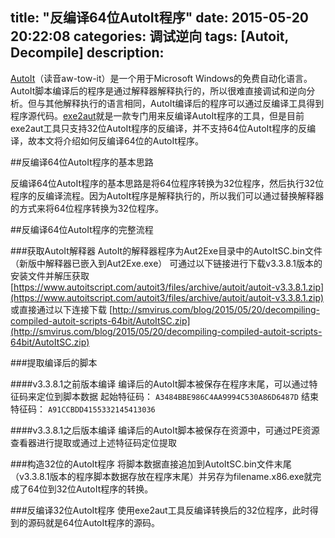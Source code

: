 title: "反编译64位AutoIt程序"
date: 2015-05-20 20:22:08
categories: 调试逆向
tags: [Autoit, Decompile]
description:
---
[AutoIt](https://www.autoitscript.com/site/autoit/)（读音aw-tow-it）是一个用于Microsoft Windows的免费自动化语言。AutoIt脚本编译后的程序是通过解释器解释执行的，所以很难直接调试和逆向分析。但与其他解释执行的语言相同，AutoIt编译后的程序可以通过反编译工具得到程序源代码。[exe2aut](https://exe2aut.coom/)就是一款专门用来反编译AutoIt程序的工具，但是目前exe2aut工具只支持32位AutoIt程序的反编译，并不支持64位AutoIt程序的反编译，故本文将介绍如何反编译64位的AutoIt程序。

<!-- more -->

##反编译64位AutoIt程序的基本思路

反编译64位AutoIt程序的基本思路是将64位程序转换为32位程序，然后执行32位程序的反编译流程。因为AutoIt程序是解释执行的，所以我们可以通过替换解释器的方式来将64位程序转换为32位程序。

##反编译64位AutoIt程序的完整流程

###获取AutoIt解释器
AutoIt的解释器程序为Aut2Exe目录中的AutoItSC.bin文件（新版中解释器已嵌入到Aut2Exe.exe）
可通过以下链接进行下载v3.3.8.1版本的安装文件并解压获取
[https://www.autoitscript.com/autoit3/files/archive/autoit/autoit-v3.3.8.1.zip](https://www.autoitscript.com/autoit3/files/archive/autoit/autoit-v3.3.8.1.zip)
或直接通过以下连接下载
[http://smvirus.com/blog/2015/05/20/decompiling-compiled-autoit-scripts-64bit/AutoItSC.zip](http://smvirus.com/blog/2015/05/20/decompiling-compiled-autoit-scripts-64bit/AutoItSC.zip)

###提取编译后的脚本

####v3.3.8.1之前版本编译
编译后的AutoIt脚本被保存在程序末尾，可以通过特征码来定位到脚本数据
起始特征码： `A3484BBE986C4AA9994C530A86D6487D`
结束特征码： `A91CCBDD4155332145413036`

####v3.3.8.1之后版本编译
编译后的AutoIt脚本被保存在资源中，可通过PE资源查看器进行提取或通过上述特征码定位提取


###构造32位的AutoIt程序
将脚本数据直接追加到AutoItSC.bin文件末尾（v3.3.8.1版本的程序脚本数据存放在程序末尾）并另存为filename.x86.exe就完成了64位到32位AutoIt程序的转换。

###反编译32位AutoIt程序
使用exe2aut工具反编译转换后的32位程序，此时得到的源码就是64位AutoIt程序的源码。